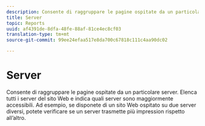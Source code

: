 ```yaml
---
description: Consente di raggruppare le pagine ospitate da un particolare server. Elenca tutti i server del sito Web e indica quali server sono maggiormente accessibili. Ad esempio, se disponete di un sito Web ospitato su due server diversi, potete verificare se un server trasmette più impression rispetto all’altro.
title: Server
topic: Reports
uuid: af4391de-8dfa-48fe-88af-81ce4ec8cf03
translation-type: tm+mt
source-git-commit: 99ee24efaa517e8da700c67818c111c4aa90dc02

---
```



# Server

Consente di raggruppare le pagine ospitate da un particolare server. Elenca tutti i server del sito Web e indica quali server sono maggiormente accessibili. Ad esempio, se disponete di un sito Web ospitato su due server diversi, potete verificare se un server trasmette più impression rispetto all’altro.

